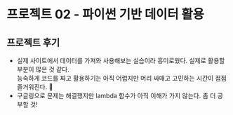 # 프로젝트 02 - 파이썬 기반 데이터 활용

## 프로젝트 후기
- 실제 사이트에서 데이터를 가져와 사용해보는 실습이라 흥미로웠다. 실제로 활용할 부분이 많은 것 같다.  
능숙하게 코드를 짜고 활용하기는 아직 어렵지만 머리 싸매고 고민하는 시간이 점점 즐거워진다. 🤪
- 구글링으로 문제는 해결했지만 lambda 함수가 아직 이해가 가지 않는다. 좀 더 공부할 것!